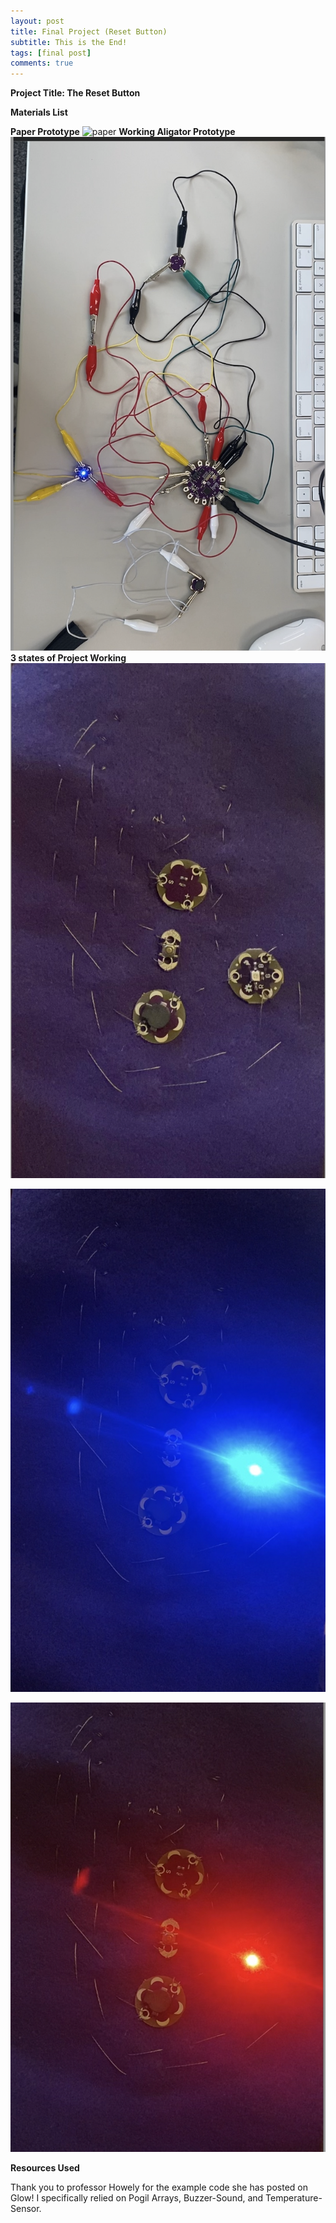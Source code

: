 ```yaml
---
layout: post
title: Final Project (Reset Button)
subtitle: This is the End!
tags: [final post]
comments: true
---
```


**Project Title: The Reset Button**

**Materials List**

**Paper Prototype**
![paper]()
**Working Aligator Prototype**
![gator](https://github.com/iangdp/iangdp.github.io/blob/master/assets/img/Screen%20Shot%202023-05-11%20at%2010.29.13%20PM.png?raw=true)
**3 states of Project Working**
![1](https://github.com/iangdp/iangdp.github.io/blob/master/Screen%20Shot%202023-05-11%20at%2010.25.09%20PM.png?raw=true)

![2](https://github.com/iangdp/iangdp.github.io/blob/master/Screen%20Shot%202023-05-11%20at%2010.25.24%20PM.png?raw=true)

![3](https://github.com/iangdp/iangdp.github.io/blob/master/Screen%20Shot%202023-05-11%20at%2010.25.34%20PM.png?raw=true)

**Resources Used**

Thank you to professor Howely for the example code she has posted on Glow! I specifically relied on Pogil Arrays, Buzzer-Sound, and Temperature-Sensor.
